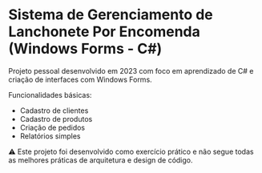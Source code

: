 # Sistema de Gerenciamento de Lanchonete Por Encomenda (Windows Forms - C#)

Projeto pessoal desenvolvido em 2023 com foco em aprendizado de C# e criação de interfaces com Windows Forms.

Funcionalidades básicas:
- Cadastro de clientes
- Cadastro de produtos
- Criação de pedidos
- Relatórios simples

⚠️ Este projeto foi desenvolvido como exercício prático e não segue todas as melhores práticas de arquitetura e design de código.
